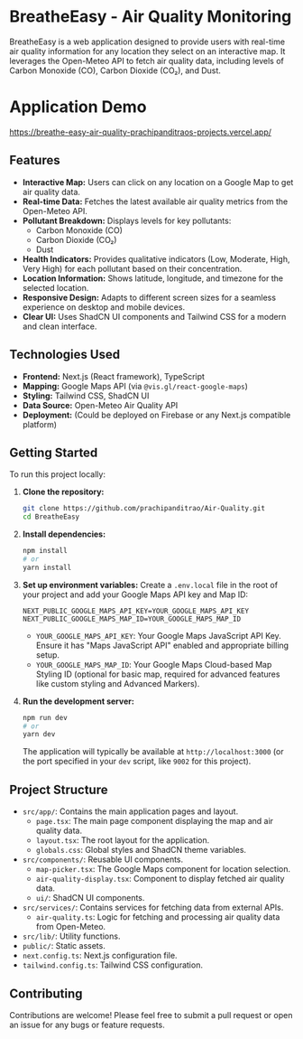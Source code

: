 # BreatheEasy - Air Quality Monitoring

BreatheEasy is a web application designed to provide users with real-time air quality information for any location they select on an interactive map. It leverages the Open-Meteo API to fetch air quality data, including levels of Carbon Monoxide (CO), Carbon Dioxide (CO₂), and Dust.

# Application Demo
https://breathe-easy-air-quality-prachipanditraos-projects.vercel.app/

## Features

- **Interactive Map:** Users can click on any location on a Google Map to get air quality data.
- **Real-time Data:** Fetches the latest available air quality metrics from the Open-Meteo API.
- **Pollutant Breakdown:** Displays levels for key pollutants:
    - Carbon Monoxide (CO)
    - Carbon Dioxide (CO₂)
    - Dust
- **Health Indicators:** Provides qualitative indicators (Low, Moderate, High, Very High) for each pollutant based on their concentration.
- **Location Information:** Shows latitude, longitude, and timezone for the selected location.
- **Responsive Design:** Adapts to different screen sizes for a seamless experience on desktop and mobile devices.
- **Clear UI:** Uses ShadCN UI components and Tailwind CSS for a modern and clean interface.

## Technologies Used

- **Frontend:** Next.js (React framework), TypeScript
- **Mapping:** Google Maps API (via `@vis.gl/react-google-maps`)
- **Styling:** Tailwind CSS, ShadCN UI
- **Data Source:** Open-Meteo Air Quality API
- **Deployment:** (Could be deployed on Firebase or any Next.js compatible platform)

## Getting Started

To run this project locally:

1.  **Clone the repository:**
    ```bash
    git clone https://github.com/prachipanditrao/Air-Quality.git
    cd BreatheEasy
    ```

2.  **Install dependencies:**
    ```bash
    npm install
    # or
    yarn install
    ```

3.  **Set up environment variables:**
    Create a `.env.local` file in the root of your project and add your Google Maps API key and Map ID:
    ```env
    NEXT_PUBLIC_GOOGLE_MAPS_API_KEY=YOUR_GOOGLE_MAPS_API_KEY
    NEXT_PUBLIC_GOOGLE_MAPS_MAP_ID=YOUR_GOOGLE_MAPS_MAP_ID
    ```
    - `YOUR_GOOGLE_MAPS_API_KEY`: Your Google Maps JavaScript API Key. Ensure it has "Maps JavaScript API" enabled and appropriate billing setup.
    - `YOUR_GOOGLE_MAPS_MAP_ID`: Your Google Maps Cloud-based Map Styling ID (optional for basic map, required for advanced features like custom styling and Advanced Markers).

4.  **Run the development server:**
    ```bash
    npm run dev
    # or
    yarn dev
    ```
    The application will typically be available at `http://localhost:3000` (or the port specified in your `dev` script, like `9002` for this project).

## Project Structure

-   `src/app/`: Contains the main application pages and layout.
    -   `page.tsx`: The main page component displaying the map and air quality data.
    -   `layout.tsx`: The root layout for the application.
    -   `globals.css`: Global styles and ShadCN theme variables.
-   `src/components/`: Reusable UI components.
    -   `map-picker.tsx`: The Google Maps component for location selection.
    -   `air-quality-display.tsx`: Component to display fetched air quality data.
    -   `ui/`: ShadCN UI components.
-   `src/services/`: Contains services for fetching data from external APIs.
    -   `air-quality.ts`: Logic for fetching and processing air quality data from Open-Meteo.
-   `src/lib/`: Utility functions.
-   `public/`: Static assets.
-   `next.config.ts`: Next.js configuration file.
-   `tailwind.config.ts`: Tailwind CSS configuration.

## Contributing

Contributions are welcome! Please feel free to submit a pull request or open an issue for any bugs or feature requests.
```
